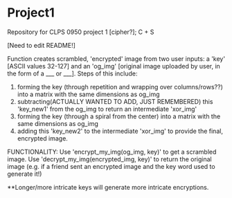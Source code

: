 # Project1
Repository for CLPS 0950 project 1 [cipher?]; C + S

[Need to edit README!]

Function creates scrambled, 'encrypted' image from two user inputs: a 'key' [ASCII values 32-127] and an 'og_img' [original image uploaded by user, in the form of a ___ or ___]. Steps of this include: 
  1) forming the key (through repetition and wrapping over columns/rows??) into a matrix with the same dimensions as og_img
  2) subtracting(ACTUALLY WANTED TO ADD, JUST REMEMBERED) this 'key_new1' from the og_img to return an intermediate 'xor_img'
  3) forming the key (through a spiral from the center) into a matrix with the same dimensions as og_img
  4) adding this 'key_new2' to the intermediate 'xor_img' to provide the final, encrypted image.

FUNCTIONALITY: 
  Use 'encrypt_my_img(og_img, key)' to get a scrambled image.
  Use 'decrypt_my_img(encrypted_img, key)' to return the original image (e.g. if a friend sent an encrypted image and the key word used to generate it!)

**Longer/more intricate keys will generate more intricate encryptions.
